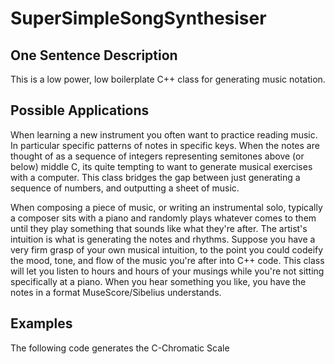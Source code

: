 SuperSimpleSongSynthesiser
==========================

One Sentence Description
------------------------
This is a low power, low boilerplate C++ class for generating music notation.

Possible Applications
---------------------
When learning a new instrument you often want to practice reading music. In particular specific patterns of notes in specific keys. When the notes are thought of as a sequence of integers representing semitones above (or below) middle C, its quite tempting to want to generate musical exercises with a computer. This class bridges the gap between just generating a sequence of numbers, and outputting a sheet of music.

When composing a piece of music, or writing an instrumental solo, typically a composer sits with a piano and randomly plays whatever comes to them until they play something that sounds like what they're after. The artist's intuition is what is generating the notes and rhythms. Suppose you have a very firm grasp of your own musical intuition, to the point you could codeify the mood, tone, and flow of the music you're after into C++ code. This class will let you listen to hours and hours of your musings while you're not sitting specifically at a piano. When you hear something you like, you have the notes in a format MuseScore/Sibelius understands.

Examples
--------
The following code generates the C-Chromatic Scale
`
`
